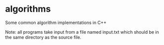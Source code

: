 # algorithms
Some common algorithm implementations in C++

Note: all programs take input from a file named input.txt which should be in the same directory as the source file.
